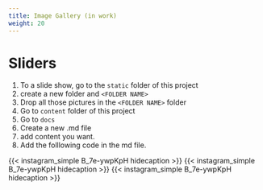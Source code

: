 ```yaml
---
title: Image Gallery (in work)
weight: 20
---
```


# Sliders
1. To a slide show, go to the `static` folder of this project
2. create a new folder and `<FOLDER NAME>`
3. Drop all those pictures in the `<FOLDER NAME>` folder
4. Go to `content` folder of this project
5. Go to `docs`
6. Create a new .md file
7. add content you want.
8. Add the folllowing code in the md file.

{{< instagram_simple B_7e-ywpKpH hidecaption >}}
{{< instagram_simple B_7e-ywpKpH hidecaption >}}
{{< instagram_simple B_7e-ywpKpH hidecaption >}}